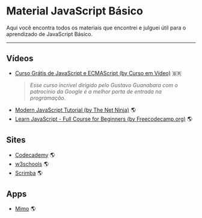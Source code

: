 # Material JavaScript Básico

Aqui você encontra todos os materiais que encontrei e julguei útil para o aprendizado de JavaScript Básico.

---

## Vídeos
* [Curso Grátis de JavaScript e ECMAScript (by Curso em Vídeo)](https://www.youtube.com/watch?v=1-w1RfGIov4&list=PLHz_AreHm4dlsK3Nr9GVvXCbpQyHQl1o1) :brazil:
   > _Esse curso incrível dirigido pelo Gustavo Guanabara com o patrocínio da Google é a melhor porta de entrada na programação._
* [Modern JavaScript Tutorial (by The Net Ninja)](https://www.youtube.com/watch?v=iWOYAxlnaww&list=PL4cUxeGkcC9haFPT7J25Q9GRB_ZkFrQAc) :earth_americas:
* [Learn JavaScript - Full Course for Beginners (by Freecodecamp.org)](https://www.youtube.com/watch?v=PkZNo7MFNFg) :earth_americas:

## Sites
* [Codecademy](https://www.codecademy.com/learn/introduction-to-javascript) :earth_americas:
* [w3schools](https://www.w3schools.com/jsref/default.asp) :earth_americas:
* [Scrimba](https://scrimba.com/) :earth_americas:

## Apps
* [Mimo](https://getmimo.com/) :earth_americas:
